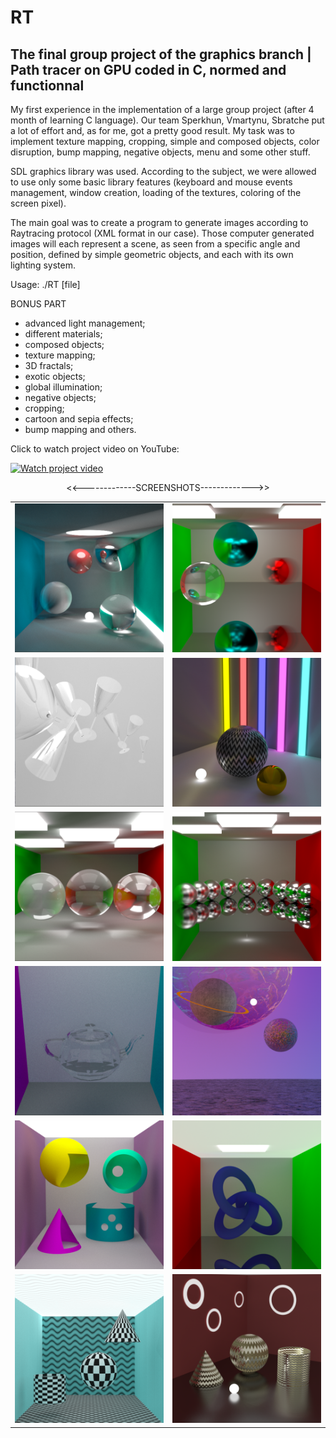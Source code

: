 # RT
The final group project of the graphics branch | Path tracer on GPU coded in C, normed and functionnal
---------------------------------------------------------------------------------------------------------------
My first experience in the implementation of a large group project (after 4 month of learning C language). Our team Sperkhun, Vmartynu, Sbratche put a lot of effort and, as for me, got a pretty good result. My task was to implement texture mapping, cropping, simple and composed objects, color disruption, bump mapping, negative objects, menu and some other stuff.

SDL graphics library was used. According to the subject, we were allowed to use only some basic library features (keyboard and mouse events management, window creation, loading of the textures, coloring of the screen pixel).

The main goal was to create a program to generate images according to Raytracing protocol (XML format in our case).
Those computer generated images will each represent a scene, as seen from a specific angle and position, defined by simple geometric objects, and each with its own lighting system.

Usage: ./RT [file]

BONUS PART
- advanced light management;
- different materials;
- composed objects;
- texture mapping;
- 3D fractals;
- exotic objects;
- global illumination;
- negative objects;
- cropping;
- cartoon and sepia effects;
- bump mapping and others.

Click to watch project video on YouTube:

[![Watch project video](https://i.imgflip.com/2stgpg.gif)](https://www.youtube.com/watch?v=b13xR5DHvnI&t=7s)

<p align="center"><<-------------SCREENSHOTS------------->></p>
<table style="width:100%">
     <tr>
    <td><img src="https://github.com/nkuchyna/RT/blob/master/screenshots/global_illumination.png" data-canonical-src="global_illumination" width="400"/></td>
    <td><img src="https://github.com/nkuchyna/RT/blob/master/screenshots/motion_blur.png" data-canonical-src="motion_blur" width="400"/></td> 
  </tr>
  <tr>
    <td><img src="https://github.com/nkuchyna/RT/blob/master/screenshots/glasses.png" data-canonical-src="glasses" width="400"/></td>
    <td><img src="https://github.com/nkuchyna/RT/blob/master/screenshots/color_light.png" data-canonical-src="color_light" width="400"/></td> 
  </tr>
  <tr>
    <td><img src="https://github.com/nkuchyna/RT/blob/master/screenshots/different%20transparency.png" data-canonical-src="different_transparency" width="400"/></td>
    <td><img src="https://github.com/nkuchyna/RT/blob/master/screenshots/glossy_spheres.png" data-canonical-src="glossy_spheres" width="400"/></td> 
  </tr>
    <tr>
    <td><img src="https://github.com/nkuchyna/RT/blob/master/screenshots/tea%20pot.png" data-canonical-src="tea_pot" width="400"/></td>
    <td><img src="https://github.com/nkuchyna/RT/blob/master/screenshots/planets.png" data-canonical-src="planets" width="400"/></td> 
  </tr>
   <tr>
    <td><img src="https://github.com/nkuchyna/RT/blob/master/screenshots/negative.png" data-canonical-src="negative_objects" width="400"/></td>
    <td><img src="https://github.com/nkuchyna/RT/blob/master/screenshots/torus.png" data-canonical-src="torus" width="400"/></td> 
  </tr>
   <tr>
    <td><img src="https://github.com/nkuchyna/RT/blob/master/screenshots/distruption.png" data-canonical-src="distruption" width="400"/></td>
    <td><img src="https://github.com/nkuchyna/RT/blob/master/screenshots/waved_norm.png" data-canonical-src="waved_norm" width="400"/></td> 
  </tr>
</table>
